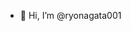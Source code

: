 - 👋 Hi, I’m @ryonagata001

<!---
ryonagata001/ryonagata001 is a ✨ special ✨ repository because its `README.md` (this file) appears on your GitHub profile.
You can click the Preview link to take a look at your changes.
--->

